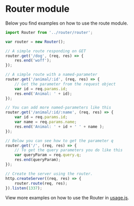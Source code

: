 
# Router module

Below you find examples on how to use the route module.

```js
import Router from '../router/router';

var router = new Router();

// A simple route responding on GET
router.get('/dog', (req, res) => {
    res.end('woff');
});

// A simple route with a named-parameter
router.get('/animal/:id', (req, res) => {
    // Get the parameter from the request object
    var id = req.params.id;
    res.end('Animal: ' + id);
});

// You can add more named-parameters like this
router.get('/animal/:id/:name', (req, res) => {
    var id = req.params.id;
    var name = req.params.name;
    res.end('Animal: ' + id + ' ' + name );
});

// Below you can see how to get the parameter q
router.get('/', (req, res) => {
    // To get the query parameters you do like this
    var queryParam = req.query.q;
    res.end(queryParam);
});

// Create the server using the router.
http.createServer((req, res) => {
    router.route(req, res);
}).listen(1337);
```

View more examples on how to use the Router in 
[usage.js](https://github.com/mosbth/linux/blob/master/example/nodejs/router/usage.js).
